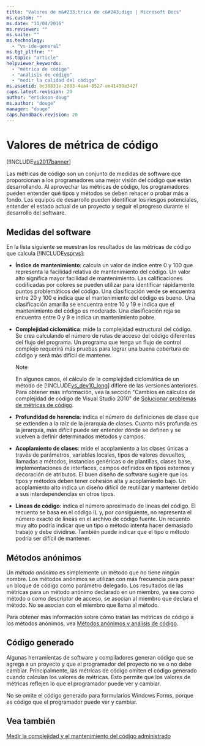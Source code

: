 ```yaml
---
title: "Valores de m&#233;trica de c&#243;digo | Microsoft Docs"
ms.custom: ""
ms.date: "11/04/2016"
ms.reviewer: ""
ms.suite: ""
ms.technology: 
  - "vs-ide-general"
ms.tgt_pltfrm: ""
ms.topic: "article"
helpviewer_keywords: 
  - "métrica de código"
  - "análisis de código"
  - "medir la calidad del código"
ms.assetid: bc38831e-2083-4ea4-8527-ee41499a342f
caps.latest.revision: 20
author: "erickson-doug"
ms.author: "douge"
manager: "douge"
caps.handback.revision: 20
---
```

# Valores de m&#233;trica de c&#243;digo
[!INCLUDE[vs2017banner](../code-quality/includes/vs2017banner.md)]

Las métricas de código son un conjunto de medidas de software que proporcionan a los programadores una mejor visión del código que están desarrollando.  Al aprovechar las métricas de código, los programadores pueden entender qué tipos y métodos se deben rehacer o probar más a fondo.  Los equipos de desarrollo pueden identificar los riesgos potenciales, entender el estado actual de un proyecto y seguir el progreso durante el desarrollo del software.  
  
## Medidas del software  
 En la lista siguiente se muestran los resultados de las métricas de código que calcula [!INCLUDE[vsprvs](../code-quality/includes/vsprvs_md.md)]:  
  
-   **Índice de mantenimiento**: calcula un valor de índice entre 0 y 100 que representa la facilidad relativa de mantenimiento del código.  Un valor alto significa mayor facilidad de mantenimiento.  Las calificaciones codificadas por colores se pueden utilizar para identificar rápidamente puntos problemáticos del código.  Una clasificación verde se encuentra entre 20 y 100 e indica que el mantenimiento del código es bueno.  Una clasificación amarilla se encuentra entre 10 y 19 e indica que el mantenimiento del código es moderado.  Una clasificación roja se encuentra entre 0 y 9 e indica un mantenimiento pobre.  
  
-   **Complejidad ciclomática**: mide la complejidad estructural del código.  Se crea calculando el número de rutas de acceso del código diferentes del flujo del programa.  Un programa que tenga un flujo de control complejo requerirá más pruebas para lograr una buena cobertura de código y será más difícil de mantener.  
  
    > [!NOTE]
    >  En algunos casos, el cálculo de la complejidad ciclomática de un método de [!INCLUDE[vs_dev10_long](../code-quality/includes/vs_dev10_long_md.md)] difiere de las versiones anteriores.  Para obtener más información, vea la sección "Cambios en cálculos de complejidad de código de Visual Studio 2010" de [Solucionar problemas de métricas de código](../code-quality/troubleshooting-code-metrics-issues.md).  
  
-   **Profundidad de herencia**: indica el número de definiciones de clase que se extienden a la raíz de la jerarquía de clases.  Cuanto más profunda es la jerarquía, más difícil puede ser entender dónde se definen y se vuelven a definir determinados métodos y campos.  
  
-   **Acoplamiento de clases**: mide el acoplamiento a las clases únicas a través de parámetros, variables locales, tipos de valores devueltos, llamadas a métodos, instancias genéricas o de plantillas, clases base, implementaciones de interfaces, campos definidos en tipos externos y decoración de atributos.  El buen diseño de software sugiere que los tipos y métodos deben tener cohesión alta y acoplamiento bajo.  Un acoplamiento alto indica un diseño difícil de reutilizar y mantener debido a sus interdependencias en otros tipos.  
  
-   **Líneas de código**: indica el número aproximado de líneas del código.  El recuento se basa en el código IL y, por consiguiente, no representa el número exacto de líneas en el archivo de código fuente.  Un recuento muy alto podría indicar que un tipo o método intenta hacer demasiado trabajo y debe dividirse.  También puede indicar que el tipo o método podría ser difícil de mantener.  
  
## Métodos anónimos  
 Un *método anónimo* es simplemente un método que no tiene ningún nombre.  Los métodos anónimos se utilizan con más frecuencia para pasar un bloque de código como parámetro delegado.  Los resultados de las métricas para un método anónimo declarado en un miembro, ya sea como método o como descriptor de acceso, se asocian al miembro que declara el método.  No se asocian con el miembro que llama al método.  
  
 Para obtener más información sobre cómo tratan las métricas de código a los métodos anónimos, vea [Métodos anónimos y análisis de código](../code-quality/anonymous-methods-and-code-analysis.md).  
  
## Código generado  
 Algunas herramientas de software y compiladores generan código que se agrega a un proyecto y que el programador del proyecto no ve o no debe cambiar.  Principalmente, las métricas de código omiten el código generado cuando calculan los valores de métricas.  Esto permite que los valores de métricas reflejen lo que el programador puede ver y cambiar.  
  
 No se omite el código generado para formularios Windows Forms, porque es código que el programador puede ver y cambiar.  
  
## Vea también  
 [Medir la complejidad y el mantenimiento del código administrado](../code-quality/measuring-complexity-and-maintainability-of-managed-code.md)